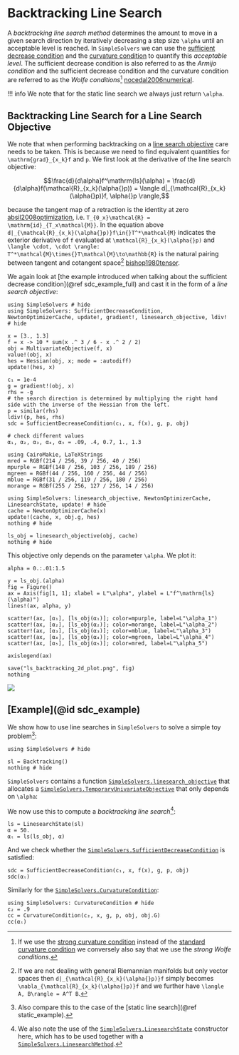 # Backtracking Line Search

A *backtracking line search method* determines the amount to move in a given search direction by iteratively decreasing a step size ``\alpha`` until an acceptable level is reached. In `SimpleSolvers` we can use the [sufficient decrease condition](@ref "The Sufficient Decrease Condition") and the [curvature condition](@ref "The Curvature Condition") to quantify this *acceptable level*. The sufficient decrease condition is also referred to as the *Armijo condition* and the sufficient decrease condition and the curvature condition are referred to as the *Wolfe conditions*[^1] [nocedal2006numerical](@cite). 

[^1]: If we use the [strong curvature condition](@ref "Strong Curvature Condition") instead of the [standard curvature condition](@ref "Standard Curvature Condition") we conversely also say that we use the *strong Wolfe conditions*.

!!! info
    We note that for the static line search we always just return ``\alpha``.

## Backtracking Line Search for a Line Search Objective

We note that when performing backtracking on a [line search objective](@ref "Line Search Objective") care needs to be taken. This is because we need to find equivalent quantities for ``\mathrm{grad}_{x_k}f`` and ``p``. We first look at the derivative of the line search objective:

```math
\frac{d}{d\alpha}f^\mathrm{ls}(\alpha) = \frac{d}{d\alpha}f(\mathcal{R}_{x_k}(\alpha{}p)) = \langle d|_{\mathcal{R}_{x_k}(\alpha{}p)}f, \alpha{}p \rangle,
```
because the tangent map of a retraction is the identity at zero [absil2008optimization](@cite), i.e. ``T_{0_x}\mathcal{R} = \mathrm{id}_{T_x\mathcal{M}}``. In the equation above ``d|_{\mathcal{R}_{x_k}(\alpha{}p)}f\in{}T^*\mathcal{M}`` indicates the exterior derivative of ``f`` evaluated at ``\mathcal{R}_{x_k}(\alpha{}p)`` and ``\langle \cdot, \cdot \rangle: T^*\mathcal{M}\times{}T\mathcal{M}\to\mathbb{R}`` is the natural pairing between tangent and cotangent space[^2] [bishop1980tensor](@cite).

[^2]: If we are not dealing with general Riemannian manifolds but only vector spaces then ``d|_{\mathcal{R}_{x_k}(\alpha{}p)}f`` simply becomes ``\nabla_{\mathcal{R}_{x_k}(\alpha{}p)}f`` and we further have ``\langle A, B\rangle = A^T B``.

We again look at [the example introduced when talking about the sufficient decrease condition](@ref sdc_example_full) and cast it in the form of a *line search objective*:

```@setup ls_obj
using SimpleSolvers # hide
using SimpleSolvers: SufficientDecreaseCondition, NewtonOptimizerCache, update!, gradient!, linesearch_objective, ldiv! # hide

x = [3., 1.3]
f = x -> 10 * sum(x .^ 3 / 6 - x .^ 2 / 2)
obj = MultivariateObjective(f, x)
value!(obj, x)
hes = Hessian(obj, x; mode = :autodiff)
update!(hes, x)

c₁ = 1e-4
g = gradient!(obj, x)
rhs = -g
# the search direction is determined by multiplying the right hand side with the inverse of the Hessian from the left.
p = similar(rhs)
ldiv!(p, hes, rhs)
sdc = SufficientDecreaseCondition(c₁, x, f(x), g, p, obj)

# check different values
α₁, α₂, α₃, α₄, α₅ = .09, .4, 0.7, 1., 1.3

using CairoMakie, LaTeXStrings
mred = RGBf(214 / 256, 39 / 256, 40 / 256)
mpurple = RGBf(148 / 256, 103 / 256, 189 / 256)
mgreen = RGBf(44 / 256, 160 / 256, 44 / 256)
mblue = RGBf(31 / 256, 119 / 256, 180 / 256)
morange = RGBf(255 / 256, 127 / 256, 14 / 256)

using SimpleSolvers: linesearch_objective, NewtonOptimizerCache, LinesearchState, update! # hide
cache = NewtonOptimizerCache(x)
update!(cache, x, obj.g, hes)
nothing # hide
```

```@example ls_obj
ls_obj = linesearch_objective(obj, cache)
nothing # hide
```

This objective only depends on the parameter ``\alpha``. We plot it:

```@setup ls_obj
alpha = 0.:.01:1.5

y = ls_obj.(alpha)
fig = Figure()
ax = Axis(fig[1, 1]; xlabel = L"\alpha", ylabel = L"f^\mathrm{ls}(\alpha)")
lines!(ax, alpha, y)

scatter!(ax, [α₁], [ls_obj(α₁)]; color=mpurple, label=L"\alpha_1")
scatter!(ax, [α₂], [ls_obj(α₂)]; color=morange, label=L"\alpha_2")
scatter!(ax, [α₃], [ls_obj(α₃)]; color=mblue, label=L"\alpha_3")
scatter!(ax, [α₄], [ls_obj(α₄)]; color=mgreen, label=L"\alpha_4")
scatter!(ax, [α₅], [ls_obj(α₅)]; color=mred, label=L"\alpha_5")

axislegend(ax)

save("ls_backtracking_2d_plot.png", fig)
nothing
```

![](ls_backtracking_2d_plot.png)

## [Example](@id sdc_example)

We show how to use line searches in `SimpleSolvers` to solve a simple toy problem[^3]:

[^3]: Also compare this to the case of the [static line search](@ref static_example).

```@example ls_obj
using SimpleSolvers # hide

sl = Backtracking()
nothing # hide
```

`SimpleSolvers` contains a function [`SimpleSolvers.linesearch_objective`](@ref) that allocates a [`SimpleSolvers.TemporaryUnivariateObjective`](@ref) that only depends on ``\alpha``:

We now use this to compute a *backtracking line search*[^4]:

[^4]: We also note the use of the [`SimpleSolvers.LinesearchState`](@ref) constructor here, which has to be used together with a [`SimpleSolvers.LinesearchMethod`](@ref).

```@example ls_obj
ls = LinesearchState(sl)
α = 50.
αₜ = ls(ls_obj, α)
```

And we check whether the [`SimpleSolvers.SufficientDecreaseCondition`](@ref) is satisfied:
```@example ls_obj
sdc = SufficientDecreaseCondition(c₁, x, f(x), g, p, obj)
sdc(αₜ)
```

Similarly for the [`SimpleSolvers.CurvatureCondition`](@ref):

```@example ls_obj
using SimpleSolvers: CurvatureCondition # hide
c₂ = .9
cc = CurvatureCondition(c₂, x, g, p, obj, obj.G)
cc(αₜ)
```